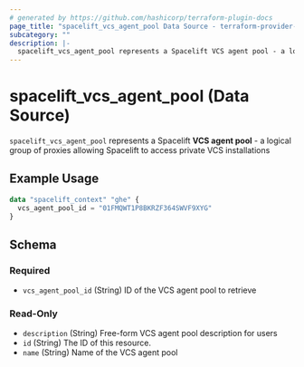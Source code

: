 ```yaml
---
# generated by https://github.com/hashicorp/terraform-plugin-docs
page_title: "spacelift_vcs_agent_pool Data Source - terraform-provider-spacelift"
subcategory: ""
description: |-
  spacelift_vcs_agent_pool represents a Spacelift VCS agent pool - a logical group of proxies allowing Spacelift to access private VCS installations
---
```


# spacelift_vcs_agent_pool (Data Source)

`spacelift_vcs_agent_pool` represents a Spacelift **VCS agent pool** - a logical group of proxies allowing Spacelift to access private VCS installations

## Example Usage

```terraform
data "spacelift_context" "ghe" {
  vcs_agent_pool_id = "01FMQWT1P8BKRZF364SWVF9XYG"
}
```

<!-- schema generated by tfplugindocs -->
## Schema

### Required

- `vcs_agent_pool_id` (String) ID of the VCS agent pool to retrieve

### Read-Only

- `description` (String) Free-form VCS agent pool description for users
- `id` (String) The ID of this resource.
- `name` (String) Name of the VCS agent pool


